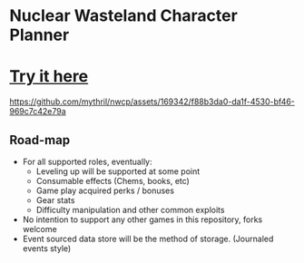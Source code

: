 # Nuclear Wasteland Character Planner

# [Try it here](https://nwcp.vercel.app/)

https://github.com/mythril/nwcp/assets/169342/f88b3da0-da1f-4530-bf46-969c7c42e79a

## Road-map

- For all supported roles, eventually:
  - Leveling up will be supported at some point
  - Consumable effects (Chems, books, etc)
  - Game play acquired perks / bonuses
  - Gear stats
  - Difficulty manipulation and other common exploits
- No intention to support any other games in this repository, forks welcome
- Event sourced data store will be the method of storage. (Journaled events style)
